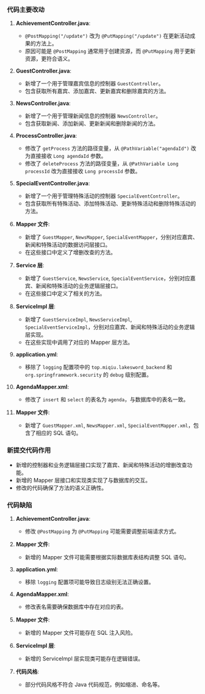 ### 代码主要改动

1. **AchievementController.java**:
   - `@PostMapping("/update")` 改为 `@PutMapping("/update")` 在更新活动成果的方法上。
   - 原因可能是 `@PostMapping` 通常用于创建资源，而 `@PutMapping` 用于更新资源，更符合语义。

2. **GuestController.java**:
   - 新增了一个用于管理嘉宾信息的控制器 `GuestController`。
   - 包含获取所有嘉宾、添加嘉宾、更新嘉宾和删除嘉宾的方法。

3. **NewsController.java**:
   - 新增了一个用于管理新闻信息的控制器 `NewsController`。
   - 包含获取新闻、添加新闻、更新新闻和删除新闻的方法。

4. **ProcessController.java**:
   - 修改了 `getProcess` 方法的路径变量，从 `@PathVariable("agendaId")` 改为直接接收 `Long agendaId` 参数。
   - 修改了 `deleteProcess` 方法的路径变量，从 `@PathVariable Long processId` 改为直接接收 `Long processId` 参数。

5. **SpecialEventController.java**:
   - 新增了一个用于管理特殊活动的控制器 `SpecialEventController`。
   - 包含获取所有特殊活动、添加特殊活动、更新特殊活动和删除特殊活动的方法。

6. **Mapper 文件**:
   - 新增了 `GuestMapper`, `NewsMapper`, `SpecialEventMapper`，分别对应嘉宾、新闻和特殊活动的数据访问层接口。
   - 在这些接口中定义了增删改查的方法。

7. **Service 层**:
   - 新增了 `GuestService`, `NewsService`, `SpecialEventService`，分别对应嘉宾、新闻和特殊活动的业务逻辑层接口。
   - 在这些接口中定义了相关的方法。

8. **ServiceImpl 层**:
   - 新增了 `GuestServiceImpl`, `NewsServiceImpl`, `SpecialEventServiceImpl`，分别对应嘉宾、新闻和特殊活动的业务逻辑层实现。
   - 在这些实现中调用了对应的 Mapper 层方法。

9. **application.yml**:
   - 移除了 `logging` 配置项中的 `top.miqiu.lakesword_backend` 和 `org.springframework.security` 的 `debug` 级别配置。

10. **AgendaMapper.xml**:
    - 修改了 `insert` 和 `select` 的表名为 `agenda`，与数据库中的表名一致。

11. **Mapper 文件**:
    - 新增了 `GuestMapper.xml`, `NewsMapper.xml`, `SpecialEventMapper.xml`，包含了相应的 SQL 语句。

### 新提交代码作用

- 新增的控制器和业务逻辑层接口实现了嘉宾、新闻和特殊活动的增删改查功能。
- 新增的 Mapper 层接口和实现类实现了与数据库的交互。
- 修改的代码确保了方法的语义正确性。

### 代码缺陷

1. **AchievementController.java**:
   - 修改 `@PostMapping` 为 `@PutMapping` 可能需要调整前端请求方式。

2. **Mapper 文件**:
   - 新增的 Mapper 文件可能需要根据实际数据库表结构调整 SQL 语句。

3. **application.yml**:
   - 移除 `logging` 配置项可能导致日志级别无法正确设置。

4. **AgendaMapper.xml**:
   - 修改表名需要确保数据库中存在对应的表。

5. **Mapper 文件**:
   - 新增的 Mapper 文件可能存在 SQL 注入风险。

6. **ServiceImpl 层**:
   - 新增的 ServiceImpl 层实现类可能存在逻辑错误。

7. **代码风格**:
   - 部分代码风格不符合 Java 代码规范，例如缩进、命名等。
